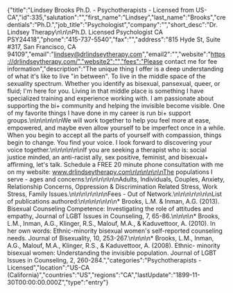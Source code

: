 {"title":"Lindsey Brooks Ph.D. - Psychotherapists - Licensed from US-CA","id":335,"salutation":"","first_name":"Lindsey","last_name":"Brooks","credentials":"Ph.D.","job_title":"Psychologist","company":"","short_desc":"Dr. Lindsey Therapy\n\n\nPh.D. Licensed Psychologist CA PSY24418","phone":"415-737-5540","fax":"","address":"815 Hyde St, Suite #317, San Francisco, CA 94109","email":"lindsey@drlindseytherapy.com","email2":"","website":"https://drlindseytherapy.com/","website2":"","fees":"Please contact me for fee information","description":"The unique thing I offer is a deep understanding of what it's like to live \"in between\". To live in the middle space of the sexuality spectrum. Whether you identify as bisexual, pansexual, queer, or fluid; I'm here for you. Living in that middle place is something I have specialized training and experience working with. I am passionate about supporting the bi+ community and helping the invisible become visible. One of my favorite things I have done in my career is run bi+ support groups.\n\n\n\n\n\nWe will work together to help you feel more at ease, empowered, and maybe even allow yourself to be imperfect once in a while. When you begin to accept all the parts of yourself with compassion, things begin to change. You find your voice. I look forward to discovering your voice together.\n\n\n\n\n\nIf you are seeking a therapist who is: social justice minded, an anti-racist ally, sex positive, feminist, and bisexual+ affirming, let's talk. Schedule a FREE 20 minute phone consultation with me on my website: www.drlindseytherapy.com\n\n\n\n\n\nThe populations I serve - ages and concerns:\n\n\n\n\n\nAdults, Individuals, Couples, Anxiety, Relationship Concerns, Oppression & Discrimination Related Stress, Work Stress, Family Issues.\n\n\n\n\n\n\nFees - Out of Network.\n\n\n\n\n\n\nList of publications authored:\n\n\n\n\n\n\n* Brooks, L.M. & Inman, A.G. (2013). Bisexual Counseling Competence: Investigating the role of attitudes and empathy, Journal of LGBT Issues in Counseling, 7, 65-86.\n\n\n\n* Brooks, L.M., Inman, A.G., Klinger, R.S., Malouf, M.A., & Kaduvettoor, A. (2010). In her own words: Ethnic-minority bisexual women's self-reported counseling needs. Journal of Bisexuality, 10, 253-267.\n\n\n\n* Brooks, L.M., Inman, A.G., Malouf, M.A., Klinger, R.S., & Kaduvettoor, A. (2008). Ethnic- minority bisexual women: Understanding the invisible population. Journal of LGBT Issues in Counseling, 2, 260-284.","categories":"Psychotherapists - Licensed","location":"US-CA (California)","countries":"US","regions":"CA","lastUpdate":"1899-11-30T00:00:00.000Z","type":"entry"}
